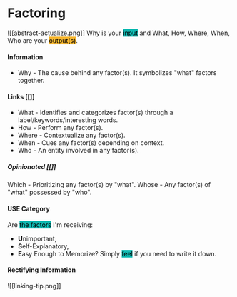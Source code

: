 # Factoring
![[abstract-actualize.png]]
Why is your <mark style='background:#0fb9b1'>input</mark> and What, How, Where, When, Who are your <mark style='background:#f7b731'>output(s)</mark>.

#### Information
- Why - The cause behind any factor(s). It symbolizes "what" factors together.

#### Links [[]]
- What - Identifies and categorizes factor(s) through a label/keywords/interesting words.
- How - Perform any factor(s).
- Where - Contextualize any factor(s).
- When - Cues any factor(s) depending on context.
- Who - An entity involved in any factor(s).
##### Opinionated [[]]
Which - Prioritizing any factor(s) by "what".
Whose - Any factor(s) of "what" possessed by "who".

#### USE Category
Are <mark style='background:#0fb9b1'>the factors</mark> I'm receiving: 
- **U**nimportant, 
- **S**elf-Explanatory, 
- **E**asy Enough to Memorize?
Simply <mark style='background:#0fb9b1'>feel</mark> if you need to write it down.

#### Rectifying Information
![[linking-tip.png]]